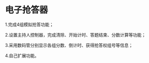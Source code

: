 # 电子抢答器

 1.完成4组模拟抢答功能；

 2.设置主持人控制器，完成清除、开始计时、答题结束、分数计算等功能；

 3.采用数码管分别显示各组分数、倒计时、获得抢答权组号等信息； 

 4.自己扩展功能。

